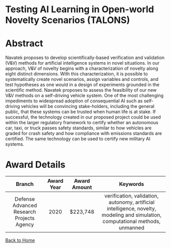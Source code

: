 
Testing AI Learning in Open-world Novelty Scenarios (TALONS)
============================================================

# Abstract


Navatek proposes to develop scientifically-based verification and validation (V&V) methods for artificial intelligence systems in novel situations. In our approach, V&V of novelty begins with a characterization of novelty along eight distinct dimensions. With this characterization, it is possible to systematically create novel scenarios, assign variables and controls, and test hypotheses as one would in a design of experiments grounded in the scientific method. Navatek proposes to assess the feasibility of our new V&V methods on a self-driving vehicle system. One of the most challenging impediments to widespread adoption of consequential AI such as self-driving vehicles will be convincing stake-holders, including the general public, that these systems can be trusted when human life is at stake. If successful, the technology created in our proposed project could be used within the larger regulatory framework to certify whether an autonomous car, taxi, or truck passes safety standards, similar to how vehicles are graded for crash safety and how compliance with emissions standards are certified. The same technology can be used to certify new military AI systems.  

# Award Details

|Branch|Award Year|Award Amount|Keywords|
| :---: | :---: | :---: | :---: |
|Defense Advanced Research Projects Agency|2020|$223,748|verification, validation, autonomy, artificial intelligence, novelty, modeling and simulation, computational methods, unmanned|
  
  


[Back to Home](https://github.com/chrischow/dod_sbir_awards/CC/#1225)
